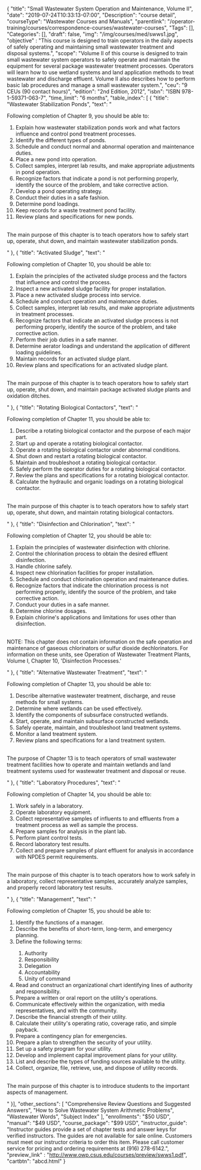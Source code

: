 {
	"title": "Small Wastewater System Operation and Maintenance, Volume II",
	"date": "2019-07-24T10:33:13-07:00",
	"Description": "course detail",
	"courseType": "Wastewater Courses and Manuals",
	"parentlink": "/operator-training/courses/correspondence-courses/wastewater-courses",
	"Tags": [],
	"Categories": [],
	"draft": false,
	"img": "/img/courses/med/swws1.jpg",
	"objective" : "This course is designed to train operators in the daily aspects of safely operating and maintaining small wastewater treatment and disposal systems.",
	"scope": "Volume II of this course is designed to train small wastewater system operators to safely operate and maintain the equipment for several package wastewater treatment processes. Operators will learn how to use wetland systems and land application methods to treat wastewater and discharge effluent. Volume II also describes how to perform basic lab procedures and manage a small wastewater system.",
	"ceu": "9 CEUs (90 contact hours)",
	"edition": "2nd Edition, 2012",
	"isbn": "ISBN 978-1-59371-063-7",
	"time_limit": "6 months",
	"table_index": [
	{
		"title": "Wastewater Stabilization Ponds",
		"text": "<p>Following completion of Chapter 9, you should be able to: <ol><li>Explain how wastewater stabilization ponds work and what factors influence and control pond treatment processes.</li><li>Identify the different types of ponds.</li><li>Schedule and conduct normal and abnormal operation and maintenance duties.</li><li>Place a new pond into operation.</li><li>Collect samples, interpret lab results, and make appropriate adjustments in pond operation.</li><li>Recognize factors that indicate a pond is not performing properly, identify the source of the problem, and take corrective action.</li><li>Develop a pond operating strategy.</li><li>Conduct their duties in a safe fashion.</li><li>Determine pond loadings.</li><li>Keep records for a waste treatment pond facility.</li><li>Review plans and specifications for new ponds.</li></ol><br>The main purpose of this chapter is to teach operators how to safely start up, operate, shut down, and maintain wastewater stabilization ponds.</p>"
	},
	{
		"title": "Activated Sludge",
		"text": "<p>Following completion of Chapter 10, you should be able to: <ol><li>Explain the principles of the activated sludge process and the factors that influence and control the process.</li><li>Inspect a new activated sludge facility for proper installation.</li><li>Place a new activated sludge process into service.</li><li>Schedule and conduct operation and maintenance duties.</li><li>Collect samples, interpret lab results, and make appropriate adjustments in treatment processes.</li><li>Recognize factors that indicate an activated sludge process is not performing properly, identify the source of the problem, and take corrective action.</li><li>Perform their job duties in a safe manner.</li><li>Determine aerator loadings and understand the application of different loading guidelines.</li><li>Maintain records for an activated sludge plant.</li><li>Review plans and specifications for an activated sludge plant.</li></ol><br>The main purpose of this chapter is to teach operators how to safely start up, operate, shut down, and maintain package activated sludge plants and oxidation ditches.</p>"
	},
	{
		"title": "Rotating Biological Contactors",
		"text": "<p>Following completion of Chapter 11, you should be able to: <ol><li>Describe a rotating biological contactor and the purpose of each major part.</li><li>Start up and operate a rotating biological contactor.</li><li>Operate a rotating biological contactor under abnormal conditions.</li><li>Shut down and restart a rotating biological contactor.</li><li>Maintain and troubleshoot a rotating biological contactor.</li><li>Safely perform the operator duties for a rotating biological contactor.</li><li>Review the plans and specifications for a rotating biological contactor.</li><li>Calculate the hydraulic and organic loadings on a rotating biological contactor.</li></ol><br>The main purpose of this chapter is to teach operators how to safely start up, operate, shut down, and maintain rotating biological contactors.</p>"
	},
	{
		"title": "Disinfection and Chlorination",
		"text": "<p>Following completion of Chapter 12, you should be able to: <ol><li>Explain the principles of wastewater disinfection with chlorine.</li><li>Control the chlorination process to obtain the desired effluent disinfection.</li><li>Handle chlorine safely.</li><li>Inspect new chlorination facilities for proper installation.</li><li>Schedule and conduct chlorination operation and maintenance duties.</li><li>Recognize factors that indicate the chlorination process is not performing properly, identify the source of the problem, and take corrective action.</li><li>Conduct your duties in a safe manner.</li><li>Determine chlorine dosages.</li><li>Explain chlorine's applications and limitations for uses other than disinfection.</li></ol><br>NOTE: This chapter does not contain information on the safe operation and maintenance of gaseous chlorinators or sulfur dioxide dechlorinators. For information on these units, see Operation of Wastewater Treatment Plants, Volume I, Chapter 10, 'Disinfection Processes.'</p>"
	},
	{
		"title": "Alternative Wastewater Treatment",
		"text": "<p>Following completion of Chapter 13, you should be able to: <ol><li>Describe alternative wastewater treatment, discharge, and reuse methods for small systems.</li><li>Determine where wetlands can be used effectively.</li><li>Identify the components of subsurface constructed wetlands.</li><li>Start, operate, and maintain subsurface constructed wetlands.</li><li>Safely operate, maintain, and troubleshoot land treatment systems.</li><li>Monitor a land treatment system.</li><li>Review plans and specifications for a land treatment system.</li></ol><br>The purpose of Chapter 13 is to teach operators of small wastewater treatment facilities how to operate and maintain wetlands and land treatment systems used for wastewater treatment and disposal or reuse.</p>"
	},
	{
		"title": "Laboratory Procedures",
		"text": "<p>Following completion of Chapter 14, you should be able to: <ol><li>Work safely in a laboratory.</li><li>Operate laboratory equipment.</li><li>Collect representative samples of influents to and effluents from a treatment process as well as sample the process.</li><li>Prepare samples for analysis in the plant lab.</li><li>Perform plant control tests.</li><li>Record laboratory test results.</li><li>Collect and prepare samples of plant effluent for analysis in accordance with NPDES permit requirements.</li></ol><br>The main purpose of this chapter is to teach operators how to work safely in a laboratory, collect representative samples, accurately analyze samples, and properly record laboratory test results.</p>"
	},
	{
		"title": "Management",
		"text": "<p>Following completion of Chapter 15, you should be able to: <ol><li>Identify the functions of a manager.</li><li>Describe the benefits of short-term, long-term, and emergency planning.</li><li>Define the following terms:</li><ol><li>Authority</li><li>Responsibility</li><li>Delegation</li><li>Accountability</li><li>Unity of command</li></ol><li>Read and construct an organizational chart identifying lines of authority and responsibility.</li><li>Prepare a written or oral report on the utility's operations.</li><li>Communicate effectively within the organization, with media representatives, and with the community.</li><li>Describe the financial strength of their utility.</li><li>Calculate their utility's operating ratio, coverage ratio, and simple payback.</li><li>Prepare a contingency plan for emergencies.</li><li>Prepare a plan to strengthen the security of your utility.</li><li>Set up a safety program for your utility.</li><li>Develop and implement capital improvement plans for your utility.</li><li>List and describe the types of funding sources available to the utility.</li><li>Collect, organize, file, retrieve, use, and dispose of utility records.</li></ol><br>The main purpose of this chapter is to introduce students to the important aspects of management.</p>"
	}],
	"other_sections": [
		"Comprehensive Review Questions and Suggested Answers",
		"How to Solve Wastewater System Arithmetic Problems", 
		"Wastewater Words",
		"Subject Index"
	],
	"enrollments": "$50 USD",
	"manual": "$49 USD",
	"course_package": "$99 USD",
	"instructor_guide": "Instructor guides provide a set of chapter tests and answer keys for verified instructors. The guides are not available for sale online. Customers must meet our instructor criteria to order this item. Please call customer service for pricing and ordering requirements at (916) 278-6142.",
	"preview_link" : "http://www.owp.csus.edu/courses/preview/swws1.pdf",
	"cartbtn": "abcd.html"
}